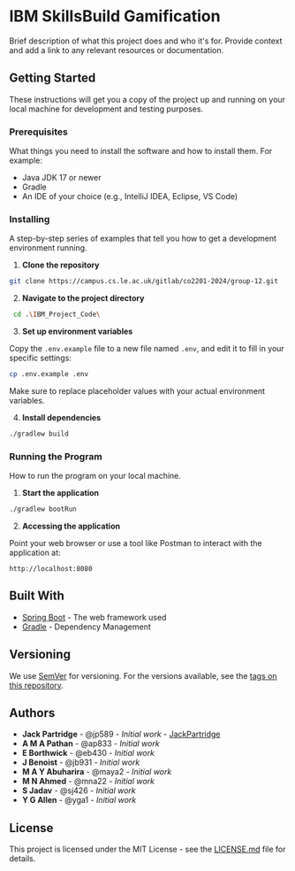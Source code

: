# IBM SkillsBuild Gamification

Brief description of what this project does and who it's for. Provide context and add a link to any relevant resources or documentation.

## Getting Started

These instructions will get you a copy of the project up and running on your local machine for development and testing purposes.

### Prerequisites

What things you need to install the software and how to install them. For example:

- Java JDK 17 or newer
- Gradle
- An IDE of your choice (e.g., IntelliJ IDEA, Eclipse, VS Code)

### Installing

A step-by-step series of examples that tell you how to get a development environment running.

1. **Clone the repository**

```bash
git clone https://campus.cs.le.ac.uk/gitlab/co2201-2024/group-12.git
```

2. **Navigate to the project directory**

```bash
 cd .\IBM_Project_Code\
```

3. **Set up environment variables**

Copy the `.env.example` file to a new file named `.env`, and edit it to fill in your specific settings:

```bash
cp .env.example .env
```

Make sure to replace placeholder values with your actual environment variables.

4. **Install dependencies**

```bash
./gradlew build
```

### Running the Program

How to run the program on your local machine.

1. **Start the application**

```bash
./gradlew bootRun
```

2. **Accessing the application**

Point your web browser or use a tool like Postman to interact with the application at:

```
http://localhost:8080
```

## Built With

- [Spring Boot](https://spring.io/projects/spring-boot) - The web framework used
- [Gradle](https://gradle.org/) - Dependency Management

## Versioning

We use [SemVer](http://semver.org/) for versioning.  For the versions available, see the [tags on this repository](https://campus.cs.le.ac.uk/gitlab/co2201-2024/group-12/-/tags).

## Authors

- **Jack Partridge** - @jp589 - *Initial work* - [JackPartridge](https://github.com/JackPartridge)
- **A M A Pathan** - @ap833 - *Initial work*
- **E Borthwick** - @eb430 - *Initial work*
- **J Benoist** - @jb931 - *Initial work*
- **M A Y Abuharira** - @maya2 - *Initial work*
- **M N Ahmed** - @mna22 - *Initial work*
- **S Jadav** - @sj426 - *Initial work*
- **Y G Allen** - @yga1 - *Initial work*

## License

This project is licensed under the MIT License - see the [LICENSE.md](LICENSE.md) file for details.
